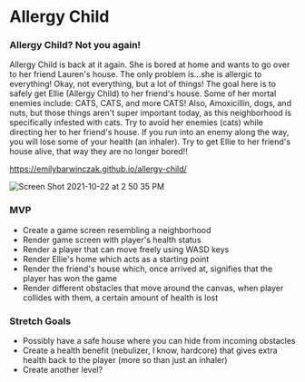 # Allergy Child
### Allergy Child? Not you again!

Allergy Child is back at it again. She is bored at home and wants to go over to her friend Lauren's house. The only problem is...she is allergic to everything! Okay, not everything, but a lot of things! The goal here is to safely get Ellie (Allergy Child) to her friend's house. Some of her mortal enemies include: CATS, CATS, and more CATS! Also, Amoxicillin, dogs, and nuts, but those things aren't super important today, as this neighborhood is specifically infested with cats. Try to avoid her enemies (cats) while directing her to her friend's house. If you run into an enemy along the way, you will lose some of your health (an inhaler). Try to get Ellie to her friend's house alive, that way they are no longer bored!!

https://emilybarwinczak.github.io/allergy-child/

![Screen Shot 2021-10-22 at 2 50 35 PM](https://user-images.githubusercontent.com/92114356/138508817-0cf81ad8-e7c5-4355-94b8-de49c34a1473.png)

### MVP
- Create a game screen resembling a neighborhood
- Render game screen with player's health status
- Render a player that can move freely using WASD keys
- Render Ellie's home which acts as a starting point
- Render the friend's house which, once arrived at, signifies that the player has won the game
- Render different obstacles that move around the canvas, when player collides with them, a certain amount of health is lost



### Stretch Goals
- Possibly have a safe house where you can hide from incoming obstacles
- Create a health benefit (nebulizer, I know, hardcore) that gives extra health back to the player (more so than just an inhaler)
- Create another level?


